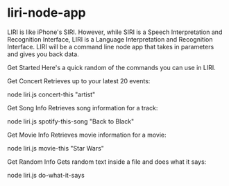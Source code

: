 # liri-node-app
 LIRI is like iPhone's SIRI. However, while SIRI is a Speech Interpretation and Recognition Interface, LIRI is a Language Interpretation and Recognition Interface. LIRI will be a command line node app that takes in parameters and gives you back data.


Get Started
Here's a quick random of the commands you can use in LIRI.

Get Concert
Retrieves up to your latest 20 events:

node liri.js concert-this "artist"

Get Song Info
Retrieves song information for a track:

node liri.js spotify-this-song "Back to Black"

Get Movie Info
Retrieves movie information for a movie:

node liri.js movie-this "Star Wars"

Get Random Info
Gets random text inside a file and does what it says:

node liri.js do-what-it-says
